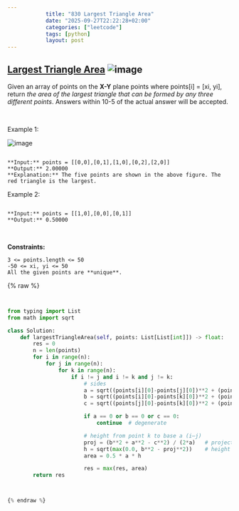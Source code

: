 ```yaml
---
            title: "830 Largest Triangle Area"
            date: "2025-09-27T22:22:28+02:00"
            categories: ["leetcode"]
            tags: [python]
            layout: post
---
```

            
## [Largest Triangle Area](https://leetcode.com/problems/largest-triangle-area) ![image](https://img.shields.io/badge/Difficulty-Easy-brightgreen)

Given an array of points on the **X-Y** plane points where points[i] = [xi, yi], return *the area of the largest triangle that can be formed by any three different points*. Answers within 10-5 of the actual answer will be accepted.

 

Example 1:

![image](https://s3-lc-upload.s3.amazonaws.com/uploads/2018/04/04/1027.png)
```

**Input:** points = [[0,0],[0,1],[1,0],[0,2],[2,0]]
**Output:** 2.00000
**Explanation:** The five points are shown in the above figure. The red triangle is the largest.

```

Example 2:

```

**Input:** points = [[1,0],[0,0],[0,1]]
**Output:** 0.50000

```

 

**Constraints:**

	3 <= points.length <= 50
	-50 <= xi, yi <= 50
	All the given points are **unique**.

{% raw %}


```python


from typing import List
from math import sqrt

class Solution:
    def largestTriangleArea(self, points: List[List[int]]) -> float:
        res = 0
        n = len(points)
        for i in range(n):
            for j in range(n):
                for k in range(n):
                    if i != j and i != k and j != k:
                        # sides
                        a = sqrt((points[i][0]-points[j][0])**2 + (points[i][1]-points[j][1])**2)
                        b = sqrt((points[i][0]-points[k][0])**2 + (points[i][1]-points[k][1])**2)
                        c = sqrt((points[j][0]-points[k][0])**2 + (points[j][1]-points[k][1])**2)

                        if a == 0 or b == 0 or c == 0:
                            continue  # degenerate

                        # height from point k to base a (i–j)
                        proj = (b**2 + a**2 - c**2) / (2*a)   # projection length
                        h = sqrt(max(0.0, b**2 - proj**2))    # height (safe sqrt)
                        area = 0.5 * a * h

                        res = max(res, area)
        return res



{% endraw %}
```
